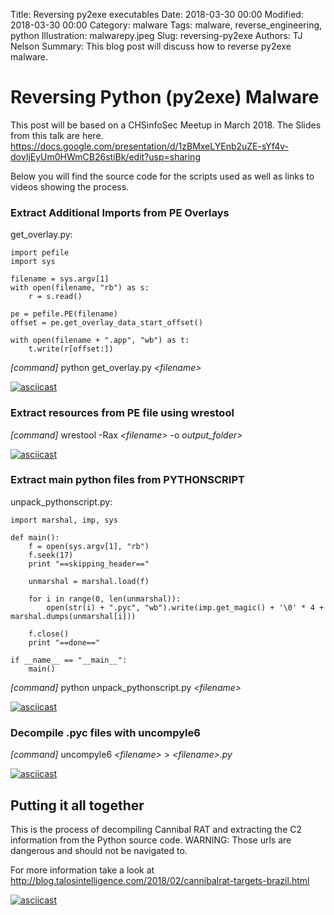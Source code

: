 Title: Reversing py2exe executables
Date: 2018-03-30 00:00
Modified: 2018-03-30 00:00
Category: malware
Tags: malware, reverse_engineering, python
Illustration: malwarepy.jpeg
Slug: reversing-py2exe
Authors: TJ Nelson
Summary: This blog post will discuss how to reverse py2exe malware.

# Reversing Python (py2exe) Malware
This post will be based on a CHSinfoSec Meetup in March 2018. The Slides from this talk are here.
https://docs.google.com/presentation/d/1zBMxeLYEnb2uZE-sYf4v-dovIjEyUm0HWmCB26stiBk/edit?usp=sharing

Below you will find the source code for the scripts used as well as links to videos showing the process.

### Extract Additional Imports from PE Overlays

get_overlay.py:

    import pefile
    import sys

    filename = sys.argv[1]
    with open(filename, "rb") as s:
        r = s.read()

    pe = pefile.PE(filename)
    offset = pe.get_overlay_data_start_offset()

    with open(filename + ".app", "wb") as t:
        t.write(r[offset:])
 
 *\[command\]* python get_overlay.py *<filename\>*
 
 [![asciicast](https://asciinema.org/a/jDo4WujW1HiHTAKYkZFdY8T78.png)](https://asciinema.org/a/jDo4WujW1HiHTAKYkZFdY8T78)
 
 
 
 ### Extract resources from PE file using wrestool
 
 *\[command\]* wrestool -Rax *<filename\>* -o *output_folder\>*
 
 [![asciicast](https://asciinema.org/a/171998.png)](https://asciinema.org/a/171998)
 
 ### Extract main python files from PYTHONSCRIPT
 
 
 unpack_pythonscript.py:
 
    import marshal, imp, sys

    def main():
        f = open(sys.argv[1], "rb")
        f.seek(17)
        print "==skipping_header=="

        unmarshal = marshal.load(f)

        for i in range(0, len(unmarshal)):
            open(str(i) + ".pyc", "wb").write(imp.get_magic() + '\0' * 4 + marshal.dumps(unmarshal[i]))

        f.close()
        print "==done=="

    if __name__ == "__main__":
        main()
        
*\[command\]* python unpack_pythonscript.py *<filename\>*

[![asciicast](https://asciinema.org/a/172001.png)](https://asciinema.org/a/172001)

### Decompile .pyc files with uncompyle6

*\[command\]* uncompyle6 *<filename\>* \> *<filename\>.py*

[![asciicast](https://asciinema.org/a/171997.png)](https://asciinema.org/a/171997)
## Putting it all together
This is the process of decompiling Cannibal RAT and extracting the C2 information from the Python source code.
WARNING: Those urls are dangerous and should not be navigated to.

For more information take a look at http://blog.talosintelligence.com/2018/02/cannibalrat-targets-brazil.html

[![asciicast](https://asciinema.org/a/172072.png)](https://asciinema.org/a/172072)
